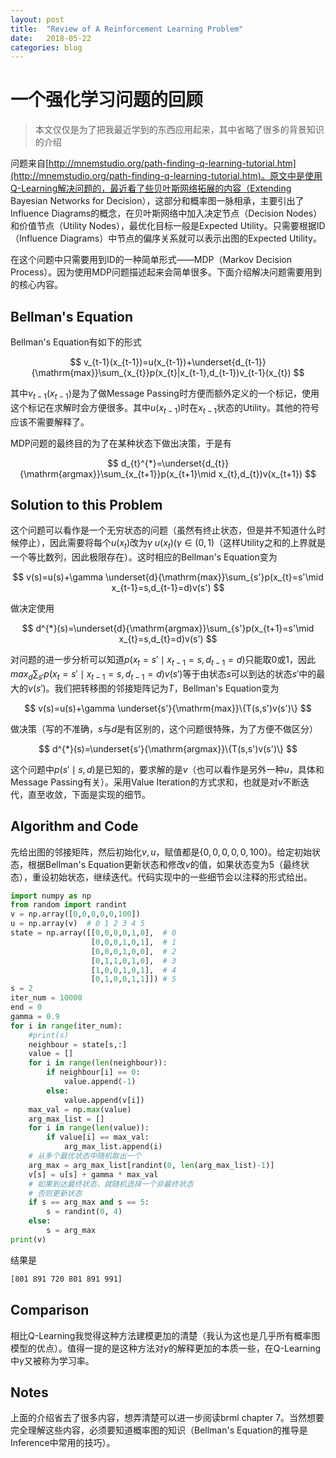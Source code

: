 ```yaml
---
layout: post
title:  "Review of A Reinforcement Learning Problem"
date:   2018-05-22
categories: blog
---
```

# 一个强化学习问题的回顾

>本文仅仅是为了把我最近学到的东西应用起来，其中省略了很多的背景知识的介绍

问题来自[http://mnemstudio.org/path-finding-q-learning-tutorial.htm](http://mnemstudio.org/path-finding-q-learning-tutorial.htm)。原文中是使用Q-Learning解决问题的，最近看了些贝叶斯网络拓展的内容（Extending Bayesian Networks for Decision），这部分和概率图一脉相承，主要引出了Influence Diagrams的概念，在贝叶斯网络中加入决定节点（Decision Nodes）和价值节点（Utility Nodes），最优化目标一般是Expected Utility。只需要根据ID（Influence Diagrams）中节点的偏序关系就可以表示出图的Expected Utility。

在这个问题中只需要用到ID的一种简单形式——MDP（Markov Decision Process）。因为使用MDP问题描述起来会简单很多。下面介绍解决问题需要用到的核心内容。

## Bellman's Equation
  
Bellman's Equation有如下的形式

$$
v_{t-1}(x_{t-1})=u(x_{t-1})+\underset{d_{t-1}}{\mathrm{max}}\sum_{x_{t}}p(x_{t}|x_{t-1},d_{t-1})v_{t-1}(x_{t})
$$

其中$v_{t-1}(x_{t-1})$是为了做Message Passing时方便而额外定义的一个标记，使用这个标记在求解时会方便很多。其中$u(x_{t-1})$时在$x_{t-1}$状态的Utility。其他的符号应该不需要解释了。

MDP问题的最终目的为了在某种状态下做出决策，于是有

$$
d_{t}^{*}=\underset{d_{t}}{\mathrm{argmax}}\sum_{x_{t+1}}p(x_{t+1}\mid x_{t},d_{t})v(x_{t+1})
$$

## Solution to this Problem  

这个问题可以看作是一个无穷状态的问题（虽然有终止状态，但是并不知道什么时候停止），因此需要将每个$u(x_{t})$改为$\gamma\ u(x_{t})(\gamma \in (0,1)$（这样Utility之和的上界就是一个等比数列，因此极限存在）。这时相应的Bellman's Equation变为

$$
v(s)=u(s)+\gamma \underset{d}{\mathrm{max}}\sum_{s'}p(x_{t}=s'\mid x_{t-1}=s,d_{t-1}=d)v(s')
$$

做决定使用

$$
d^{*}(s)=\underset{d}{\mathrm{argmax}}\sum_{s'}p(x_{t+1}=s'\mid x_{t}=s,d_{t}=d)v(s')
$$

对问题的进一步分析可以知道$p(x_{t}=s'\mid x_{t-1}=s,d_{t-1}=d)$只能取0或1，因此$max_{d}\sum_{s'}p(x_{t}=s'\mid x_{t-1}=s,d_{t-1}=d)v(s')$等于由状态$s$可以到达的状态$s'$中的最大的$v(s')$。我们把转移图的邻接矩阵记为$T$，Bellman's Equation变为

$$
v(s)=u(s)+\gamma \underset{s'}{\mathrm{max}}\{T(s,s')v(s')\}
$$

做决策（写的不准确，$s$与$d$是有区别的，这个问题很特殊，为了方便不做区分）

$$
d^{*}(s)=\underset{s'}{\mathrm{argmax}}\{T(s,s')v(s')\}
$$

这个问题中$p(s'\mid s,d)$是已知的，要求解的是$v$（也可以看作是另外一种$u$，具体和Message Passing有关）。采用Value Iteration的方式求和，也就是对$v$不断迭代，直至收敛，下面是实现的细节。

## Algorithm and Code

先给出图的邻接矩阵，然后初始化$v,u$，赋值都是$\{0,0,0,0,0,100\}$。给定初始状态，根据Bellman's Equation更新状态和修改$v$的值，如果状态变为5（最终状态），重设初始状态，继续迭代。代码实现中的一些细节会以注释的形式给出。
```python
import numpy as np
from random import randint
v = np.array([0,0,0,0,0,100])
u = np.array(v)  # 0 1 2 3 4 5
state = np.array([[0,0,0,0,1,0],  # 0
                  [0,0,0,1,0,1],  # 1
                  [0,0,0,1,0,0],  # 2
                  [0,1,1,0,1,0],  # 3
                  [1,0,0,1,0,1],  # 4
                  [0,1,0,0,1,1]]) # 5
s = 2
iter_num = 10000
end = 0
gamma = 0.9
for i in range(iter_num):
    #print(s)
    neighbour = state[s,:]
    value = []
    for i in range(len(neighbour)):
        if neighbour[i] == 0:
            value.append(-1)
        else:
            value.append(v[i])
    max_val = np.max(value)
    arg_max_list = []
    for i in range(len(value)):
        if value[i] == max_val:
            arg_max_list.append(i)
    # 从多个最优状态中随机取出一个
    arg_max = arg_max_list[randint(0, len(arg_max_list)-1)]
    v[s] = u[s] + gamma * max_val
    # 如果到达最终状态，就随机选择一个非最终状态
    # 否则更新状态
    if s == arg_max and s == 5:
        s = randint(0, 4)
    else:
        s = arg_max
print(v)
```

结果是
```bash
[801 891 720 801 891 991]
```
## Comparison

相比Q-Learning我觉得这种方法建模更加的清楚（我认为这也是几乎所有概率图模型的优点）。值得一提的是这种方法对$\gamma$的解释更加的本质一些，在Q-Learning中$\gamma$又被称为学习率。

## Notes

上面的介绍省去了很多内容，想弄清楚可以进一步阅读brml chapter 7。当然想要完全理解这些内容，必须要知道概率图的知识（Bellman's Equation的推导是Inference中常用的技巧）。

